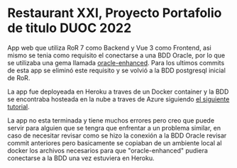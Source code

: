 # Restaurant XXI, Proyecto Portafolio de titulo DUOC 2022

App web que utiliza RoR 7 como Backend y Vue 3 como Frontend, asi mismo se tenia como requisito el conectarse a una BDD Oracle, por lo que se utilizaba una gema llamada [oracle-enhanced](https://github.com/rsim/oracle-enhanced).
Para los ultimos commits de esta app se eliminó este requisito y se volvió a la BDD postgresql inicial de RoR.

La app fue deployeada en Heroku a traves de un Docker container y la BDD se encontraba hosteada en la nube a traves de Azure siguiendo [el siguiente tutorial](https://learn.microsoft.com/en-us/azure/virtual-machines/workloads/oracle/oracle-database-quick-create).

La app no esta terminada y tiene muchos errores pero creo que puede servir para alguien que se tengra que enfrentar a un problema similar, en caso de necesitar revisar como se hizo la conexión a la BDD Oracle revisar commit anteriores pero basicamente se copiaban de un ambiente local al docker los archivos necesarios para que "oracle-enhanced" pudiera conectarse a la BDD una vez estuviera en Heroku.